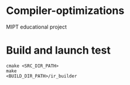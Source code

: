 # Compiler-optimizations
MIPT educational project

# Build and launch test
```
cmake <SRC_DIR_PATH>
make
<BUILD_DIR_PATH>/ir_builder
```